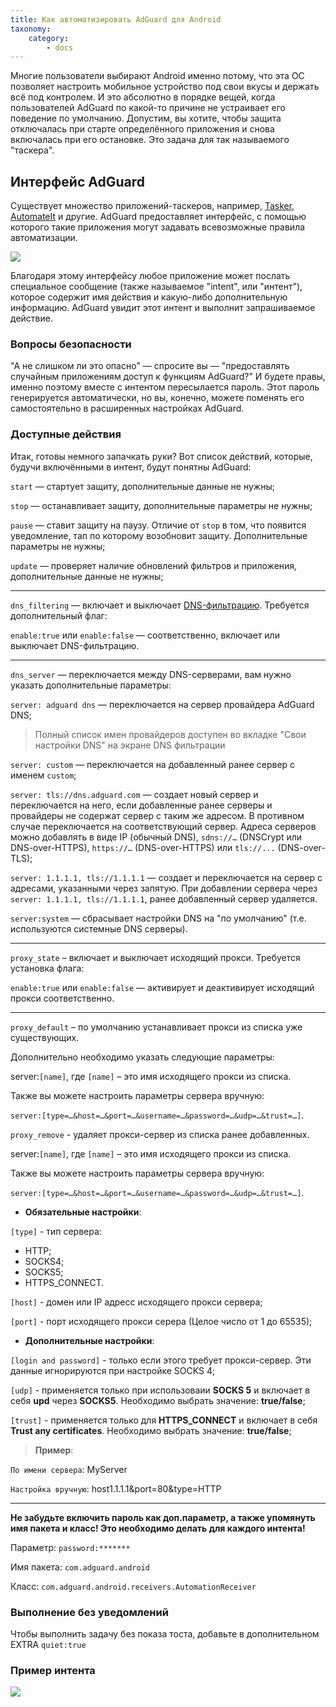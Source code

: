 ```yaml
---
title: Как автоматизировать AdGuard для Android 
taxonomy:
    category:
        - docs
---
```


Многие пользователи выбирают Android именно потому, что эта ОС позволяет настроить мобильное устройство под свои вкусы и держать всё под контролем. И это абсолютно в порядке вещей, когда пользователей AdGuard по какой-то причине не устраивает его поведение по умолчанию. Допустим, вы хотите, чтобы защита отключалась при старте определённого приложения и снова включалась при его остановке. Это задача для так называемого "таскера".

## Интерфейс AdGuard

Существует множество приложений-таскеров, например, [Tasker](https://play.google.com/store/apps/details?id=net.dinglisch.android.taskerm&noprocess), [AutomateIt](https://play.google.com/store/apps/details?id=AutomateIt.mainPackage&noprocess) и другие. AdGuard предоставляет интерфейс, с помощью которого такие приложения могут задавать всевозможные правила автоматизации.

![](adg_automation.png?cropResize=360,640)

Благодаря этому интерфейсу любое приложение может послать специальное сообщение (также называемое "intent", или "интент"), которое содержит имя действия и какую-либо дополнительную информацию. AdGuard увидит этот интент и выполнит запрашиваемое действие. 

### Вопросы безопасности

"А не слишком ли это опасно" — спросите вы — "предоставлять случайным приложениям доступ к функциям AdGuard?" И будете правы, именно поэтому вместе с интентом пересылается пароль. Этот пароль генерируется автоматически, но вы, конечно, можете поменять его самостоятельно в расширенных настройках AdGuard.

### Доступные действия

Итак, готовы немного запачкать руки? Вот список действий, которые, будучи включёнными в интент, будут понятны AdGuard:

<a name="action_start"></a>

`start` — стартует защиту, дополнительные данные не нужны;

<a name="action_stop"></a>

`stop` — останавливает защиту, дополнительные параметры не нужны;

<a name="action_pause"></a>

`pause` — ставит защиту на паузу. Отличие от `stop` в том, что появится уведомление, тап по которому возобновит защиту. Дополнительные параметры не нужны;

<a name="action_update"></a>

`update` — проверяет наличие обновлений фильтров и приложения, дополнительные данные не нужны;

-----

<a name="action_dns_filtering"></a>

`dns_filtering` — включает и выключает [DNS-фильтрацию](https://kb.adguard.com/ru/general/dns-filtering-android). Требуется дополнительный флаг:

`enable:true` или `enable:false` — соответственно, включает или выключает DNS-фильтрацию.
    
-----

<a name="action_dns_server"></a>

`dns_server` — переключается между DNS-серверами, вам нужно указать дополнительные параметры:

 `server: adguard dns` — переключается на сервер провайдера AdGuard DNS;
     
>Полный список имен провайдеров доступен во вкладке "Свои настройки DNS" на экране DNS фильтрации
     
     
 `server: custom` — переключается на добавленный ранее сервер с именем `custom`;
     
     
 `server: tls://dns.adguard.com` — создает новый сервер и переключается на него, если добавленные ранее серверы и провайдеры не содержат сервер с таким же адресом. В противном случае переключается на соответствующий сервер. Адреса серверов можно добавлять в виде IP (обычный DNS), `sdns://…` (DNSCrypt или DNS-over-HTTPS), `https://…` (DNS-over-HTTPS) или  `tls://...` (DNS-over-TLS);
 

 `server: 1.1.1.1, tls://1.1.1.1` — создает и переключается на сервер с адресами, указанными через запятую. При добавлении сервера через `server: 1.1.1.1, tls://1.1.1.1`, ранее добавленный сервер удаляется.
     
     
 `server:system` — сбрасывает настройки DNS на "по умолчанию" (т.е. используются системные DNS серверы).
     
 -----

<a name="action_outbound_proxy"></a>

`proxy_state` – включает и выключает исходящий прокси. Требуется установка флага:

`enable:true` или `enable:false` — активирует и деактивирует исходящий прокси соответственно.

-----

<a name="action_proxy_server"></a>

`proxy_default` – по умолчанию устанавливает прокси из списка уже существующих. 

Дополнительно необходимо указать следующие параметры: 

server:`[name]`, где `[name]` – это имя исходящего прокси из списка.

Также вы можете настроить параметры сервера вручную:

`server:[type=…&host=…&port=…&username=…&password=…&udp=…&trust=…]`.

`proxy_remove` - удаляет прокси-сервер из списка ранее добавленных.

server:`[name]`, где `[name]` – это имя исходящего прокси из списка.

Также вы можете настроить параметры сервера вручную:

`server:[type=…&host=…&port=…&username=…&password=…&udp=…&trust=…]`.

* **Обязательные настройки**:

`[type]` - тип сервера:
- HTTP;
- SOCKS4;
- SOCKS5;
- HTTPS_CONNECT.

`[host]` - домен или IP адресс исходящего прокси сервера;

`[port]` - порт исходящего прокси серера (Целое число от 1 до 65535);

* **Дополнительные настройки**:

`[login and password]` - только если этого требует прокси-сервер. Эти данные игнорируются при настройке SOCKS 4;

`[udp]` - применяется только при использоваии **SOCKS 5** и включает в себя **upd** через **SOCKS5**. Необходимо выбрать значение: **true/false**;

 `[trust]` - применяется только для **HTTPS_CONNECT** и включает в себя **Trust any certificates**. Необходимо выбрать значение: **true/false**;

 > **Пример**:

 `По имени сервера`: MyServer

 `Настройка вручную`: host1.1.1.1&port=80&type=HTTP


-----

**Не забудьте включить пароль как доп.параметр, а также упомянуть имя пакета и класс! Это необходимо делать для каждого интента!**

Параметр: `password:*******`

Имя пакета: `com.adguard.android`

Класс: `com.adguard.android.receivers.AutomationReceiver`

### Выполнение без уведомлений

Чтобы выполнить задачу без показа тоста, добавьте в дополнительном EXTRA `quiet:true`

### Пример интента

![](automation.png?cropResize=324,1023)
